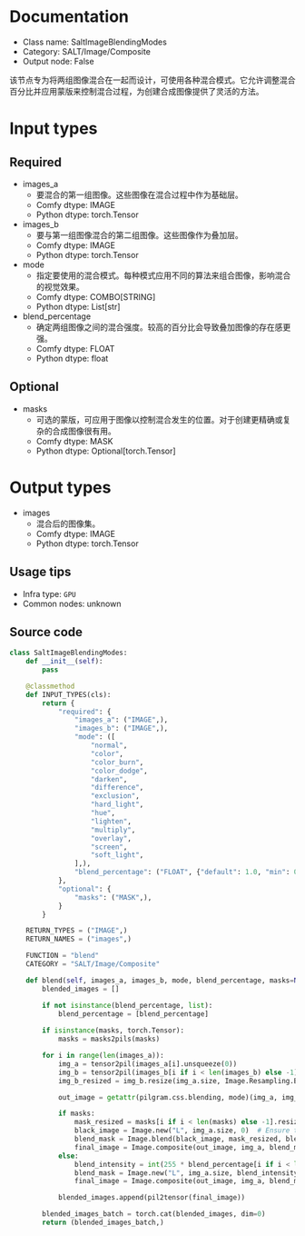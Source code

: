 
# Documentation
- Class name: SaltImageBlendingModes
- Category: SALT/Image/Composite
- Output node: False

该节点专为将两组图像混合在一起而设计，可使用各种混合模式。它允许调整混合百分比并应用蒙版来控制混合过程，为创建合成图像提供了灵活的方法。

# Input types
## Required
- images_a
    - 要混合的第一组图像。这些图像在混合过程中作为基础层。
    - Comfy dtype: IMAGE
    - Python dtype: torch.Tensor
- images_b
    - 要与第一组图像混合的第二组图像。这些图像作为叠加层。
    - Comfy dtype: IMAGE
    - Python dtype: torch.Tensor
- mode
    - 指定要使用的混合模式。每种模式应用不同的算法来组合图像，影响混合的视觉效果。
    - Comfy dtype: COMBO[STRING]
    - Python dtype: List[str]
- blend_percentage
    - 确定两组图像之间的混合强度。较高的百分比会导致叠加图像的存在感更强。
    - Comfy dtype: FLOAT
    - Python dtype: float
## Optional
- masks
    - 可选的蒙版，可应用于图像以控制混合发生的位置。对于创建更精确或复杂的合成图像很有用。
    - Comfy dtype: MASK
    - Python dtype: Optional[torch.Tensor]

# Output types
- images
    - 混合后的图像集。
    - Comfy dtype: IMAGE
    - Python dtype: torch.Tensor


## Usage tips
- Infra type: `GPU`
- Common nodes: unknown


## Source code
```python
class SaltImageBlendingModes:
    def __init__(self):
        pass

    @classmethod
    def INPUT_TYPES(cls):
        return {
            "required": {
                "images_a": ("IMAGE",),
                "images_b": ("IMAGE",),
                "mode": ([
                    "normal",
                    "color",
                    "color_burn",
                    "color_dodge",
                    "darken",
                    "difference",
                    "exclusion",
                    "hard_light",
                    "hue",
                    "lighten",
                    "multiply",
                    "overlay",
                    "screen",
                    "soft_light",
                ],),
                "blend_percentage": ("FLOAT", {"default": 1.0, "min": 0.0, "max": 1.0, "step": 0.01}),
            },
            "optional": {
                "masks": ("MASK",),
            }
        }

    RETURN_TYPES = ("IMAGE",)
    RETURN_NAMES = ("images",)

    FUNCTION = "blend"
    CATEGORY = "SALT/Image/Composite"

    def blend(self, images_a, images_b, mode, blend_percentage, masks=None):
        blended_images = []

        if not isinstance(blend_percentage, list):
            blend_percentage = [blend_percentage]
        
        if isinstance(masks, torch.Tensor):
            masks = masks2pils(masks)

        for i in range(len(images_a)):
            img_a = tensor2pil(images_a[i].unsqueeze(0))
            img_b = tensor2pil(images_b[i if i < len(images_b) else -1].unsqueeze(0))
            img_b_resized = img_b.resize(img_a.size, Image.Resampling.BILINEAR).convert(img_a.mode)

            out_image = getattr(pilgram.css.blending, mode)(img_a, img_b_resized)

            if masks:
                mask_resized = masks[i if i < len(masks) else -1].resize(img_a.size, Image.Resampling.BILINEAR).convert('L')
                black_image = Image.new("L", img_a.size, 0)  # Ensure this black image matches the size
                blend_mask = Image.blend(black_image, mask_resized, blend_percentage[i if i < len(blend_percentage) else -1])
                final_image = Image.composite(out_image, img_a, blend_mask)
            else:
                blend_intensity = int(255 * blend_percentage[i if i < len(blend_percentage) else -1])
                blend_mask = Image.new("L", img_a.size, blend_intensity)
                final_image = Image.composite(out_image, img_a, blend_mask)

            blended_images.append(pil2tensor(final_image))

        blended_images_batch = torch.cat(blended_images, dim=0)
        return (blended_images_batch,)

```
